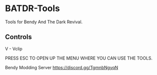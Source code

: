 # BATDR-Tools
Tools for Bendy And The Dark Revival.

## Controls
V - Vclip

PRESS ESC TO OPEN UP THE MENU WHERE YOU CAN USE THE TOOLS.

Bendy Modding Server
https://discord.gg/TgmnbNgyqN
